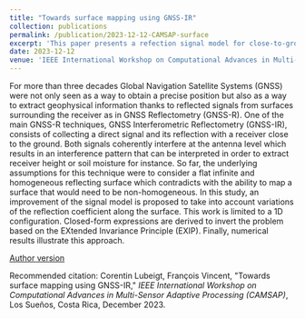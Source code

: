 ```yaml
---
title: "Towards surface mapping using GNSS-IR"
collection: publications
permalink: /publication/2023-12-12-CAMSAP-surface
excerpt: 'This paper presents a refection signal model for close-to-ground GNSS-IR scenarios. This model allows to map reflection coefficients of the reflecting surface.'
date: 2023-12-12
venue: 'IEEE International Workshop on Computational Advances in Multi-Sensor Adaptive Processing (CAMSAP)'
---
```

For more than three decades Global Navigation Satellite Systems (GNSS) were not only seen as a way to obtain a precise position but also as a way to extract geophysical information thanks to reflected signals from surfaces surrounding the receiver as in GNSS Reflectometry (GNSS-R). One of the main GNSS-R techniques, GNSS Interferometric Reflectometry (GNSS-IR), consists of collecting a direct signal and its reflection with a receiver close to the ground. Both signals coherently interfere at the antenna level which results in an interference pattern that can be interpreted in order to extract receiver height or soil moisture for instance. So far, the underlying assumptions for this technique were to consider a flat infinite and homogeneous reflecting surface which contradicts with the ability to map a surface that would need to be non-homogeneous. In this study, an improvement of the signal model is proposed to take into account variations of the reflection coefficient along the surface. This work is limited to a 1D configuration. Closed-form expressions are derived to invert the problem based on the EXtended Invariance Principle (EXIP). Finally, numerical results illustrate this approach.

[Author version](http://clubeigt.github.io/files/2023_CAMSAP_surface.pdf)

Recommended citation: Corentin Lubeigt, François Vincent, &quot;Towards surface mapping using GNSS-IR,&quot; <i>IEEE International Workshop on Computational Advances in Multi-Sensor Adaptive Processing (CAMSAP)</i>, Los Sueños, Costa Rica, December 2023.

